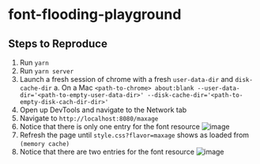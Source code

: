 # font-flooding-playground

## Steps to Reproduce

1. Run `yarn`
2. Run `yarn server`
3. Launch a fresh session of chrome with a fresh `user-data-dir` and `disk-cache-dir`
   a. On a Mac `<path-to-chrome> about:blank --user-data-dir='<path-to-empty-user-data-dir>' --disk-cache-dir='<path-to-empty-disk-cach-dir-dir>'`
4. Open up DevTools and navigate to the Network tab
5. Navigate to `http://localhost:8080/maxage`
6. Notice that there is only one entry for the font resource
![image](https://github.com/cypress-io/font-flooding-playground/assets/4873279/d0725f2f-177a-4ab9-9300-e26b988b8bc8)
8. Refresh the page until `style.css?flavor=maxage` shows as loaded from `(memory cache)`
9. Notice that there are two entries for the font resource
![image](https://github.com/cypress-io/font-flooding-playground/assets/4873279/db9ddf7c-6961-4072-bfcb-275b2d0bd8f6)
